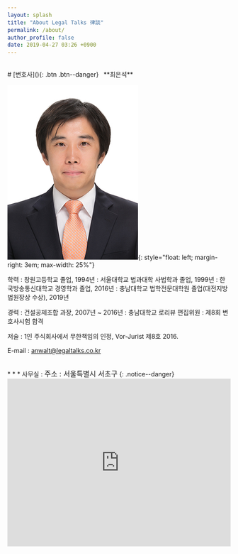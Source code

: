 ```yaml
---
layout: splash
title: "About Legal Talks 律談"
permalink: /about/
author_profile: false
date: 2019-04-27 03:26 +0900
---
```


<br>
# [변호사](){: .btn .btn--danger}&ensp; **최은석**

![Eunseok Choi](/assets/images/photo.jpg){: style="float: left; margin-right: 3em; max-width: 25%"}

학력
: 창원고등학교 졸업, 1994년
: 서울대학교 법과대학 사법학과 졸업, 1999년
: 한국방송통신대학교 경영학과 졸업, 2016년
: 충남대학교 법학전문대학원 졸업(대전지방법원장상 수상), 2019년

경력
: 건설공제조합 과장, 2007년 ~ 2016년
: 충남대학교 로리뷰 편집위원
: 제8회 변호사시험 합격

저술
: 1인 주식회사에서 무한책임의 인정, Vor-Jurist 제8호 2016.

E-mail : <anwalt@legaltalks.co.kr>

<br>
* * *
사무실
: <font size="3">주소 : 서울특별시 서초구</font>
{: .notice--danger}
<style>
    .google-maps {
        position: relative;
        padding-bottom: 75%; // This is the aspect ratio
        height: 0;
        overflow: hidden;
    }
    .google-maps iframe {
        position: absolute;
        top: 0;
        left: 0;
        width: 100% !important;
        height: 100% !important;
    }
</style>

<div class="google-maps">
<iframe src="https://www.google.com/maps/embed?pb=!1m10!1m8!1m3!1d1582.8028670876577!2d127.01373707005101!3d37.493629315552454!3m2!1i1024!2i768!4f13.1!5e0!3m2!1sko!2skr!4v1556003114929!5m2!1sko!2skr" width="600" height="450" frameborder="0" style="border:0" allowfullscreen></iframe>
</div>
